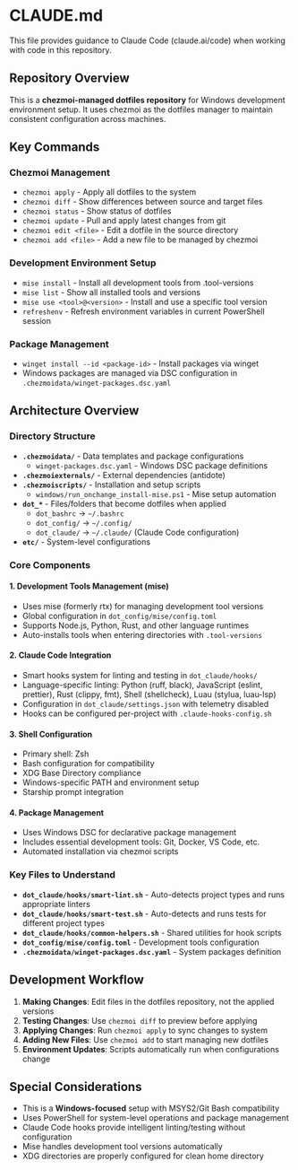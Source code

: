 # CLAUDE.md

This file provides guidance to Claude Code (claude.ai/code) when working with code in this repository.

## Repository Overview

This is a **chezmoi-managed dotfiles repository** for Windows development environment setup. It uses chezmoi as the dotfiles manager to maintain consistent configuration across machines.

## Key Commands

### Chezmoi Management
- `chezmoi apply` - Apply all dotfiles to the system
- `chezmoi diff` - Show differences between source and target files
- `chezmoi status` - Show status of dotfiles
- `chezmoi update` - Pull and apply latest changes from git
- `chezmoi edit <file>` - Edit a dotfile in the source directory
- `chezmoi add <file>` - Add a new file to be managed by chezmoi

### Development Environment Setup
- `mise install` - Install all development tools from .tool-versions
- `mise list` - Show all installed tools and versions
- `mise use <tool>@<version>` - Install and use a specific tool version
- `refreshenv` - Refresh environment variables in current PowerShell session

### Package Management
- `winget install --id <package-id>` - Install packages via winget
- Windows packages are managed via DSC configuration in `.chezmoidata/winget-packages.dsc.yaml`

## Architecture Overview

### Directory Structure
- **`.chezmoidata/`** - Data templates and package configurations
  - `winget-packages.dsc.yaml` - Windows DSC package definitions
- **`.chezmoiexternals/`** - External dependencies (antidote)
- **`.chezmoiscripts/`** - Installation and setup scripts
  - `windows/run_onchange_install-mise.ps1` - Mise setup automation
- **`dot_*`** - Files/folders that become dotfiles when applied
  - `dot_bashrc` → `~/.bashrc`
  - `dot_config/` → `~/.config/`
  - `dot_claude/` → `~/.claude/` (Claude Code configuration)
- **`etc/`** - System-level configurations

### Core Components

#### 1. Development Tools Management (mise)
- Uses mise (formerly rtx) for managing development tool versions
- Global configuration in `dot_config/mise/config.toml`
- Supports Node.js, Python, Rust, and other language runtimes
- Auto-installs tools when entering directories with `.tool-versions`

#### 2. Claude Code Integration
- Smart hooks system for linting and testing in `dot_claude/hooks/`
- Language-specific linting: Python (ruff, black), JavaScript (eslint, prettier), Rust (clippy, fmt), Shell (shellcheck), Luau (stylua, luau-lsp)
- Configuration in `dot_claude/settings.json` with telemetry disabled
- Hooks can be configured per-project with `.claude-hooks-config.sh`

#### 3. Shell Configuration
- Primary shell: Zsh
- Bash configuration for compatibility
- XDG Base Directory compliance
- Windows-specific PATH and environment setup
- Starship prompt integration

#### 4. Package Management
- Uses Windows DSC for declarative package management
- Includes essential development tools: Git, Docker, VS Code, etc.
- Automated installation via chezmoi scripts

### Key Files to Understand

- **`dot_claude/hooks/smart-lint.sh`** - Auto-detects project types and runs appropriate linters
- **`dot_claude/hooks/smart-test.sh`** - Auto-detects and runs tests for different project types
- **`dot_claude/hooks/common-helpers.sh`** - Shared utilities for hook scripts
- **`dot_config/mise/config.toml`** - Development tools configuration
- **`.chezmoidata/winget-packages.dsc.yaml`** - System packages definition

## Development Workflow

1. **Making Changes**: Edit files in the dotfiles repository, not the applied versions
2. **Testing Changes**: Use `chezmoi diff` to preview before applying
3. **Applying Changes**: Run `chezmoi apply` to sync changes to system
4. **Adding New Files**: Use `chezmoi add` to start managing new dotfiles
5. **Environment Updates**: Scripts automatically run when configurations change

## Special Considerations

- This is a **Windows-focused** setup with MSYS2/Git Bash compatibility
- Uses PowerShell for system-level operations and package management
- Claude Code hooks provide intelligent linting/testing without configuration
- Mise handles development tool versions automatically
- XDG directories are properly configured for clean home directory
